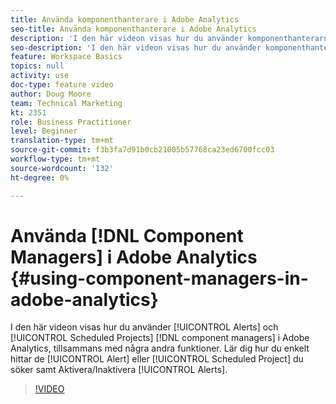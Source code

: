 ```yaml
---
title: Använda komponenthanterare i Adobe Analytics
seo-title: Använda komponenthanterare i Adobe Analytics
description: 'I den här videon visas hur du använder komponenthanterarna Alerts och Scheduled Projects i Adobe Analytics, tillsammans med några andra funktioner. Lär dig hur du enkelt hittar den varning eller det schemalagda projekt du söker samt Aktivera/Inaktivera aviseringar. '
seo-description: 'I den här videon visas hur du använder komponenthanterarna Alerts och Scheduled Projects i Adobe Analytics, tillsammans med några andra funktioner. Lär dig hur du enkelt hittar den varning eller det schemalagda projekt du söker samt Aktivera/Inaktivera aviseringar. '
feature: Workspace Basics
topics: null
activity: use
doc-type: feature video
author: Doug Moore
team: Technical Marketing
kt: 2351
role: Business Practitioner
level: Beginner
translation-type: tm+mt
source-git-commit: f3b3fa7d91b0cb21005b57768ca23ed6700fcc03
workflow-type: tm+mt
source-wordcount: '132'
ht-degree: 0%

---
```



# Använda [!DNL Component Managers] i Adobe Analytics {#using-component-managers-in-adobe-analytics}

I den här videon visas hur du använder [!UICONTROL Alerts] och [!UICONTROL Scheduled Projects] [!DNL component managers] i Adobe Analytics, tillsammans med några andra funktioner. Lär dig hur du enkelt hittar de [!UICONTROL Alert] eller [!UICONTROL Scheduled Project] du söker samt Aktivera/Inaktivera [!UICONTROL Alerts].

>[!VIDEO](https://video.tv.adobe.com/v/24068/?quality=12)
